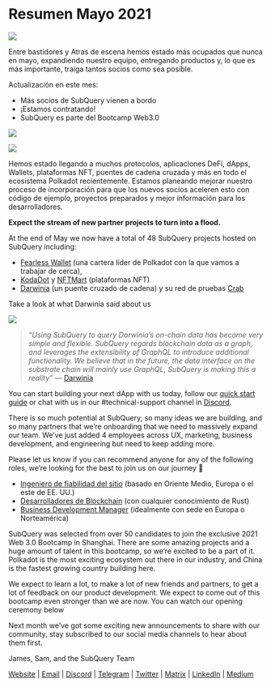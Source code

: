 # Resumen Mayo 2021

![](https://miro.medium.com/max/1400/1*5E_eIJBTvHI7W24ib_Syvw.png)

Entre bastidores y Atras de escena hemos estado más ocupados que nunca en mayo, expandiendo nuestro equipo, entregando productos y, lo que es más importante, traiga tantos socios como sea posible.

Actualización en este mes:

- Más socios de SubQuery vienen a bordo
- ¡Estamos contratando!
- SubQuery es parte del Bootcamp Web3.0

![](https://miro.medium.com/freeze/max/60/1*bFOaBnLZUfhRxiQa7fjbwA.gif?q=20)

![](https://miro.medium.com/max/640/1*bFOaBnLZUfhRxiQa7fjbwA.gif)

Hemos estado llegando a muchos protocolos, aplicaciones DeFi, dApps, Wallets, plataformas NFT, puentes de cadena cruzada y más en todo el ecosistema Polkadot recientemente. Estamos planeando mejorar nuestro proceso de incorporación para que los nuevos socios aceleren esto con código de ejemplo, proyectos preparados y mejor información para los desarrolladores.

**Expect the stream of new partner projects to turn into a flood.**

At the end of May we now have a total of 48 SubQuery projects hosted on SubQuery including:

- [Fearless Wallet](https://fearlesswallet.io/) (una cartera líder de Polkadot con la que vamos a trabajar de cerca),
- [KodaDot](https://kodadot.xyz/) y [NFTMart](https://www.nftmart.io/) (plataformas NFT)
- [Darwinia](https://explorer.subquery.network/subquery/darwinia-network/darwinia) (un puente cruzado de cadena) y su red de pruebas [Crab](https://explorer.subquery.network/subquery/wuminzhe/crab)

Take a look at what Darwinia said about us

![](https://miro.medium.com/max/1400/0*Bc8P3mcH6rz-KtT0)

> _“Using SubQuery to query Darwinia’s on-chain data has become very simple and flexible. SubQuery regards blockchain data as a graph, and leverages the extensibility of GraphQL to introduce additional functionality. We believe that in the future, the data interface on the substrate chain will mainly use GraphQL, SubQuery is making this a reality”_ — [Darwinia](../customer_announcements/20210528-Darwinias-Network-Data-is-Now-Available-for-Free-on-SubQuery.md)

You can start building your next dApp with us today, follow our [quick start guide](https://doc.subquery.network/quickstart.html) or chat with us in our #technical-support channel in [Discord](https://discord.com/invite/78zg8aBSMG).

There is so much potential at SubQuery, so many ideas we are building, and so many partners that we’re onboarding that we need to massively expand our team. We’ve just added 4 employees across UX, marketing, business development, and engineering but need to keep adding more.

Please let us know if you can recommend anyone for any of the following roles, we’re looking for the best to join us on our journey 🚀

- [Ingeniero de fiabilidad del sitio](https://dash.recooty.com/openings/details/e44cf9762b402f5d8b5bc36f60304a15) (basado en Oriente Medio, Europa o el este de EE. UU.)
- [Desarrolladores de Blockchain](https://dash.recooty.com/openings/details/9578a63fbe545bd82cc5bbe749636af1) (con cualquier conocimiento de Rust)
- [Business Development Manager](https://rcty.co/3coJPrV) (idealmente con sede en Europa o Norteamérica)

SubQuery was selected from over 50 candidates to join the exclusive 2021 Web 3.0 Bootcamp in Shanghai. There are some amazing projects and a huge amount of talent in this bootcamp, so we’re excited to be a part of it. Polkadot is the most exciting ecosystem out there in our industry, and China is the fastest growing country building here.

We expect to learn a lot, to make a lot of new friends and partners, to get a lot of feedback on our product development. We expect to come out of this bootcamp even stronger than we are now. You can watch our opening ceremony below

Next month we’ve got some exciting new announcements to share with our community, stay subscribed to our social media channels to hear about them first.

James, Sam, and the SubQuery Team

[Website](https://subquery.network/) | [Email](mailto:hello@subquery.network) | [Discord](https://discord.com/invite/78zg8aBSMG) | [Telegram](https://t.me/subquerynetwork) | [Twitter](https://twitter.com/subquerynetwork) | [Matrix](https://matrix.to/#/#subquery:matrix.org) | [LinkedIn](https://www.linkedin.com/company/subquery) | [Medium](https://subquery.medium.com/)
